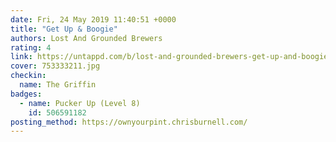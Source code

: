```yaml
---
date: Fri, 24 May 2019 11:40:51 +0000
title: "Get Up & Boogie"
authors: Lost And Grounded Brewers
rating: 4
link: https://untappd.com/b/lost-and-grounded-brewers-get-up-and-boogie/3099667
cover: 753333211.jpg
checkin:
  name: The Griffin
badges:
  - name: Pucker Up (Level 8)
    id: 506591182
posting_method: https://ownyourpint.chrisburnell.com/
---
```

